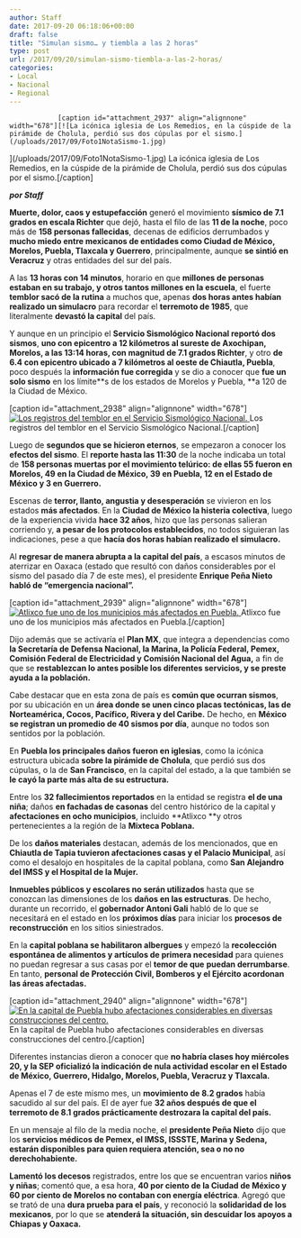 ```yaml
---
author: Staff
date: 2017-09-20 06:18:06+00:00
draft: false
title: "Simulan sismo… y tiembla a las 2 horas"
type: post
url: /2017/09/20/simulan-sismo-tiembla-a-las-2-horas/
categories:
- Local
- Nacional
- Regional
---
```



				[caption id="attachment_2937" align="alignnone" width="678"][![La icónica iglesia de Los Remedios, en la cúspide de la pirámide de Cholula, perdió sus dos cúpulas por el sismo.](/uploads/2017/09/Foto1NotaSismo-1.jpg)
](/uploads/2017/09/Foto1NotaSismo-1.jpg) La icónica iglesia de Los Remedios, en la cúspide de la pirámide de Cholula, perdió sus dos cúpulas por el sismo.[/caption]

_**por Staff**_

**Muerte, dolor, caos y estupefacción** generó el movimiento **sísmico de 7.1 grados en escala Richter** que dejó, hasta el filo de las **11 de la noche**, poco más de **158 personas fallecidas**, decenas de edificios derrumbados y **mucho miedo entre mexicanos de entidades como Ciudad de México, Morelos, Puebla, Tlaxcala y Guerrero**, principalmente, aunque **se sintió en Veracruz** y otras entidades del sur del país.

A las **13 horas con 14 minutos**, horario en que **millones de personas estaban en su trabajo, y otros tantos millones en la escuela**, el fuerte **temblor sacó de la rutina** a muchos que, apenas **dos horas antes habían realizado un simulacro** para recordar el **terremoto de 1985**, que literalmente **devastó la capital** del país.

Y aunque en un principio el **Servicio Sismológico Nacional reportó dos sismos**, **uno con epicentro a 12 kilómetros al sureste de Axochipan, Morelos, a las 13:14 horas, con magnitud de 7.1 grados Richter**, y otro **de 6.4 con epicentro ubicado a 7 kilómetros al oeste de Chiautla, Puebla**, poco después la **información fue corregida** y se dio a conocer que **fue un solo sismo** en los límite**s de los estados de Morelos y Puebla, **a 120 de la Ciudad de México.

[caption id="attachment_2938" align="alignnone" width="678"][![Los registros del temblor en el Servicio Sismológico Nacional.](/uploads/2017/09/Foto2NotaSismo-1.jpg)
](/uploads/2017/09/Foto2NotaSismo-1.jpg) Los registros del temblor en el Servicio Sismológico Nacional.[/caption]

Luego de **segundos que se hicieron eternos**, se empezaron a conocer los **efectos del sismo**. El **reporte hasta las 11:30** de la noche indicaba un total de **158 personas muertas por el movimiento telúrico: de ellas 55 fueron en Morelos, 49 en la Ciudad de México, 39 en Puebla, 12 en el Estado de México y 3 en Guerrero.**

Escenas de **terror, llanto, angustia y desesperación** se vivieron en los estados **más afectados**. En la **Ciudad de México la histeria colectiva**, luego de la experiencia vivida **hace 32 años**, hizo que las personas salieran corriendo y, **a pesar de los protocolos establecidos**, no todos siguieran las indicaciones, pese a que **hacía dos horas habían realizado el simulacro.**

Al **regresar de manera abrupta a la capital del país**, a escasos minutos de aterrizar en Oaxaca (estado que resultó con daños considerables por el sismo del pasado día 7 de este mes), el presidente **Enrique Peña Nieto habló de “emergencia nacional”.**

[caption id="attachment_2939" align="alignnone" width="678"][![Atlixco fue uno de los municipios más afectados en Puebla.](/uploads/2017/09/Foto3NotaSismo.jpg)
](/uploads/2017/09/Foto3NotaSismo.jpg) Atlixco fue uno de los municipios más afectados en Puebla.[/caption]

Dijo además que se activaría el **Plan MX**, que integra a dependencias como **la Secretaría de Defensa Nacional, la Marina, la Policía Federal, Pemex, Comisión Federal de Electricidad y Comisión Nacional del Agua,** a fin de que se **restablezcan lo antes posible los diferentes servicios, y se preste ayuda a la población.**

Cabe destacar que en esta zona de país es **común que ocurran sismos**, por su ubicación en un **área donde se unen cinco placas tectónicas, las de Norteamérica, Cocos, Pacífico, Rivera y del Caribe.** De hecho, en **México se registran un promedio de 40 sismos por día**, aunque no todos son sentidos por la población.

En **Puebla los principales daños fueron en iglesias**, como la icónica estructura ubicada **sobre la pirámide de Cholula**, que perdió sus dos cúpulas, o la de **San Francisco**, en la capital del estado, a la que también se **le cayó la parte más alta de su estructura.**



Entre los **32 fallecimientos reportados** en la entidad se registra **el de una niña**; daños **en fachadas de casonas** del centro histórico de la capital y **afectaciones en ocho municipios**, incluido **Atlixco **y otros pertenecientes a la región de la **Mixteca Poblana.**

De los **daños materiales** destacan, además de los mencionados, que en **Chiautla de Tapia tuvieron afectaciones casas y el Palacio Municipal**, así como el desalojo en hospitales de la capital poblana, como **San Alejandro del IMSS y el Hospital de la Mujer.**

**Inmuebles públicos y escolares no serán utilizados** hasta que se conozcan las dimensiones de los **daños en las estructuras**. De hecho, durante un recorrido, el **gobernador Antoni Gali** habló de lo que se necesitará en el estado en los **próximos días** para iniciar los **procesos de reconstrucción** en los sitios siniestrados.

En la **capital poblana se habilitaron albergues** y empezó la **recolección espontánea de alimentos y artículos de primera necesidad** para quienes no puedan regresar a sus casas por el **temor de que** **puedan derrumbarse**. En tanto, **personal de Protección Civil, Bomberos y el Ejército acordonan las áreas afectadas.**

[caption id="attachment_2940" align="alignnone" width="678"][![En la capital de Puebla hubo afectaciones considerables en diversas construcciones del centro.](/uploads/2017/09/Foto4NotaSismo.jpg)
](/uploads/2017/09/Foto4NotaSismo.jpg) En la capital de Puebla hubo afectaciones considerables en diversas construcciones del centro.[/caption]

Diferentes instancias dieron a conocer que **no habría clases hoy miércoles 20, y la SEP oficializó la indicación de nula actividad escolar en el Estado de México, Guerrero, Hidalgo, Morelos, Puebla, Veracruz y Tlaxcala.**

Apenas el 7 de este mismo mes, un **movimiento de 8.2 grados** había sacudido al sur del país. El de ayer fue **32 años después de que el terremoto de 8.1 grados prácticamente destrozara la capital del país.**

En un mensaje al filo de la media noche, el **presidente Peña Nieto** dijo que los **servicios médicos de Pemex, el IMSS, ISSSTE, Marina y Sedena, estarán disponibles para quien requiera atención, sea o no no derechohabiente.**

**Lamentó los decesos** registrados, entre los que se encuentran varios **niños y niñas**; comentó que, a esa hora, **40 por ciento de la Ciudad de México y 60 por ciento de Morelos no contaban con energía eléctrica**. Agregó que se trató de una **dura prueba para el país**, y reconoció la **solidaridad de los mexicanos**, por lo que se **atenderá la situación, sin descuidar los apoyos a Chiapas y Oaxaca.**

		
